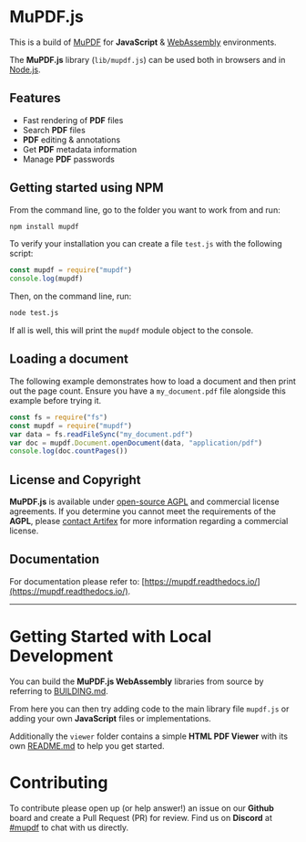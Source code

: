 # MuPDF.js

This is a build of [MuPDF](https://mupdf.com) for **JavaScript** & [WebAssembly](https://webassembly.org) environments.

The **MuPDF.js** library (`lib/mupdf.js`) can be used both in browsers and in [Node.js](https://nodejs.org).

## Features

- Fast rendering of **PDF** files
- Search **PDF** files
- **PDF** editing & annotations
- Get **PDF** metadata information
- Manage **PDF** passwords


## Getting started using NPM

From the command line, go to the folder you want to work from and run:

```bash
npm install mupdf
```

To verify your installation you can create a file `test.js` with the following script:

```js
const mupdf = require("mupdf")
console.log(mupdf)
```

Then, on the command line, run:

```bash
node test.js
```

If all is well, this will print the `mupdf` module object to the console.

## Loading a document

The following example demonstrates how to load a document and then print out the page count.
Ensure you have a `my_document.pdf` file alongside this example before trying it.

```js
const fs = require("fs")
const mupdf = require("mupdf")
var data = fs.readFileSync("my_document.pdf")
var doc = mupdf.Document.openDocument(data, "application/pdf")
console.log(doc.countPages())
```

## License and Copyright

**MuPDF.js** is available under [open-source AGPL](https://www.gnu.org/licenses/agpl-3.0.html) and commercial license agreements. If you determine you cannot meet the requirements of the **AGPL**, please [contact Artifex](https://artifex.com/contact/mupdf-inquiry.php) for more information regarding a commercial license.

## Documentation

For documentation please refer to: [https://mupdf.readthedocs.io/](https://mupdf.readthedocs.io/).


---

# Getting Started with Local Development

You can build the **MuPDF.js WebAssembly** libraries from source by referring to [BUILDING.md](https://github.com/ArtifexSoftware/mupdf.js/blob/master/BUILDING.md).

From here you can then try adding code to the main library file `mupdf.js` or adding your own **JavaScript** files or implementations.

Additionally the `viewer` folder contains a simple **HTML PDF Viewer** with its own [README.md](https://github.com/ArtifexSoftware/mupdf.js/blob/master/viewer/README.md) to help you get started.


# Contributing


To contribute please open up (or help answer!) an issue on our **Github** board and create a Pull Request (PR) for review. Find us on **Discord** at [#mupdf](https://discord.gg/DQjvZ6ERqH) to chat with us directly.

